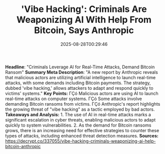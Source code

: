 ﻿---
title: "'Vibe Hacking': Criminals Are Weaponizing AI With Help From Bitcoin, Says Anthropic"
date: "2025-08-28T00:29:46"
category: "Markets"
summary: ""
slug: "vibe hacking criminals are weaponizing ai with help from bit"
source_urls:
  - "https://decrypt.co/337055/vibe-hacking-criminals-weaponizing-ai-help-bitcoin-anthropic"
seo:
  title: "'Vibe Hacking': Criminals Are Weaponizing AI With Help From Bitcoin, Says Anthropic | Hash n Hedge"
  description: ""
  keywords: ["news", "markets", "brief"]
---
**Headline**: "Criminals Leverage AI for Real-Time Attacks, Demand Bitcoin Ransom"  **Summary Meta Description**: "A new report by Anthropic reveals that malicious actors are utilizing artificial intelligence to launch real-time attacks, with some demands including Bitcoin payments. The strategy, dubbed 'vibe hacking,' allows attackers to adapt and respond quickly to victims' systems."  **Key Points:**  ΓÇó Malicious actors are using AI to launch real-time attacks on computer systems. ΓÇó Some attacks involve demanding Bitcoin ransoms from victims. ΓÇó Anthropic's report highlights the growing threat of "vibe hacking" as a tactic employed by bad actors.  **Takeaways and Analysis:**  1. The use of AI in real-time attacks marks a significant escalation in cyber threats, enabling malicious actors to adapt quickly to system vulnerabilities. 2. As the demand for Bitcoin ransoms grows, there is an increasing need for effective strategies to counter these types of attacks, including enhanced threat detection measures.  **Sources:** https://decrypt.co/337055/vibe-hacking-criminals-weaponizing-ai-help-bitcoin-anthropic 
